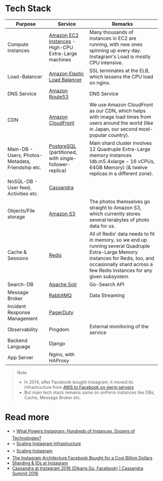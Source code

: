 # Tech Stack

| Purpose                                           | Service                                                                                                                                    | Remarks                                                                                                                                                                                                     |
|---------------------------------------------------|--------------------------------------------------------------------------------------------------------------------------------------------|-------------------------------------------------------------------------------------------------------------------------------------------------------------------------------------------------------------|
| Compute instances                                 | [Amazon EC2 Instances](../2_AWSServices/3_ComputeServices/AmazonEC2/Readme.md) - High-CPU Extra-Large machines                        | Many thousands of instances in EC2 are running, with new ones spinning up every day. Instagram's Load is mostly CPU intensive.                                                                              |
| Load-Balancer                                     | [Amazon Elastic Load Balancer](../2_AWSServices/1_NetworkingAndContentDelivery/2_ApplicationNetworking/ElasticLoadBalancer/Readme.md) | SSL terminates at the ELB, which lessens the CPU load on nginx.                                                                                                                                             |
| DNS Service                                       | [Amazon Route53](../2_AWSServices/1_NetworkingAndContentDelivery/1_EdgeNetworking/AmazonRoute53/Readme.md)                            | DNS Service                                                                                                                                                                                                 |
| CDN                                               | [Amazon CloudFront](../2_AWSServices/1_NetworkingAndContentDelivery/1_EdgeNetworking/AmazonCloudFront.md)                             | We use Amazon CloudFront as our CDN, which helps with image load times from users around the world (like in Japan, our second most-popular country).                                                        |
| Main-DB - Users, Photos-Metadata, Friendship etc. | [PostgreSQL](../6_DatabaseServices/SQL-Databases/Readme.md) (partitioned, with single-follower-replica)         | Main shard cluster involves 12 Quadruple Extra-Large memory instances (db.m5.4xlarge - 16 vCPUs, 64GB Memory) (& twelve replicas in a different zone).                                                      |
| NoSQL-DB - User feed, Activities etc.             | [Cassandra](../6_DatabaseServices/NoSQL-Databases/WideColumnDB/ApacheCasandra.md)                               |                                                                                                                                                                                                             |
| Objects/File storage                              | [Amazon S3](../2_AWSServices/10_BigDataServices/StorageDBs/DataLakes/S3DataLake.md)                                                 | The photos themselves go straight to Amazon S3, which currently stores several terabytes of photo data for us.                                                                                              |
| Cache & Sessions                                  | [Redis](../6_DatabaseServices/In-Memory-DB/Redis/Readme.md)                                                     | All of Redis’ data needs to fit in memory, so we end up running several Quadruple Extra-Large Memory instances for Redis, too, and occasionally shard across a few Redis instances for any given subsystem. |
| Search-DB                                         | [Apache Solr](../6_DatabaseServices/Search-Databases/ApacheSolr.md)                                             | Go-Search API                                                                                                                                                                                               |
| Message Broker                                    | [RabbitMQ](../7_MessageBrokers/RabbitMQ.md)                                                                       | Data Streaming                                                                                                                                                                                              |
| Incident Response Management                      | [PagerDuty](../12_ObservabilityLogsServices/IncidentResponse/PagerDuty.md)                                                   |                                                                                                                                                                                                             |
| Observability                                     | Pingdom                                                                                                                                    | External monitoring of the service                                                                                                                                                                          |
| Backend Language                                  | Django                                                                                                                                     |                                                                                                                                                                                                             |
| App Server                                        | Nginx, with HAProxy                                                                                                                        |                                                                                                                                                                                                             |

> Note
> - In 2014, after Facebook bought instagram, it moved its infrastructure from [AWS to Facebook on-perm servers](https://instagram-engineering.com/migrating-from-aws-to-fb-86b16f6766e)
> - But main tech stack remains same on onPerm instances like DBs, Cache, Message Broker etc.

# Read more
- :star: [What Powers Instagram: Hundreds of Instances, Dozens of Technologies?](https://instagram-engineering.com/what-powers-instagram-hundreds-of-instances-dozens-of-technologies-adf2e22da2ad)
- :star: [Scaling Instagram Infrastructure](https://www.youtube.com/watch?v=hnpzNAPiC0E)
- :star: [Scaling Instagram](https://www.slideshare.net/iammutex/scaling-instagram)
- [The Instagram Architecture Facebook Bought for a Cool Billion Dollars](http://highscalability.com/blog/2012/4/9/the-instagram-architecture-facebook-bought-for-a-cool-billio.html)
- [Sharding & IDs at Instagram](https://instagram-engineering.com/sharding-ids-at-instagram-1cf5a71e5a5c)
- [Cassandra at Instagram 2016 (Dikang Gu, Facebook) | Cassandra Summit 2016](https://www.youtube.com/watch?v=_BfMH4GQWnk)
